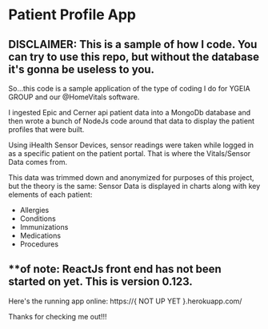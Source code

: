 # Patient Profile App

## DISCLAIMER: This is a sample of how I code.  You can try to use this repo, but without the database it's gonna be useless to you.

So...this code is a sample application of the type of coding I do for YGEIA GROUP and our @HomeVitals software.

I ingested Epic and Cerner api patient data into a MongoDb database and then wrote a bunch of NodeJs code around that data to display the patient profiles that were built.

Using iHealth Sensor Devices, sensor readings were taken while logged in as a specific patient on the patient portal.  That is where the Vitals/Sensor Data comes from.

This data was trimmed down and anonymized for purposes of this project, but the theory is the same: Sensor Data is displayed in charts along with key elements of each patient:

- Allergies
- Conditions
- Immunizations
- Medications
- Procedures



## **of note: ReactJs front end has not been started on yet.  This is version 0.123.




Here's the running app online:
https://{ NOT UP YET }.herokuapp.com/


Thanks for checking me out!!!
